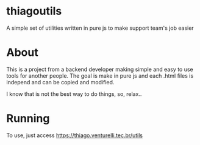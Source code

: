 # thiagoutils
A simple set of utilities written in pure js to make support team's job easier

# About
This is a project from a backend developer making simple and easy to use tools for another people. The goal is make in pure js and each .html files is independ and can be copied and modified.

I know that is not the best way to do things, so, relax.. 

# Running
To use, just access https://thiago.venturelli.tec.br/utils